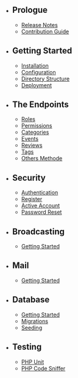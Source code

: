 
- ## Prologue
    - [Release Notes](releases.md)
    - [Contribution Guide](contributions.md)

- ## Getting Started
    - [Installation](installation.md)
    - [Configuration](configuration.md)
    - [Directory Structure](structure.md)
    - [Deployment](deployment.md)

- ## The Endpoints
    - [Roles](roles.md)
    - [Permissions](permissions.md)
    - [Categories](categories.md)
    - [Events](events.md)
    - [Reviews](reviews.md)
    - [Tags](tags.md)
    - [Others Methode](others-methods.md)

- ## Security
    - [Authentication](authentication.md)
    - [Register](register.md)
    - [Active Account](active-account.md)
    - [Password Reset](passwords.md)

- ## Broadcasting
    - [Getting Started](broadcast.md)

- ## Mail
    - [Getting Started](mail.md)

- ## Database
    - [Getting Started](database.md)
    - [Migrations](migrations.md)
    - [Seeding](seeding.md)

- ## Testing
    - [PHP Unit](unit-testing.md)
    - [PHP Code Sniffer](php-code-sniffer.md)
